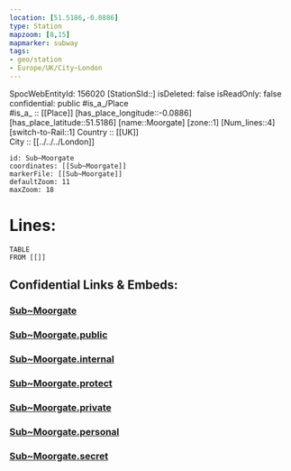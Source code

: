 ```yaml
---
location: [51.5186,-0.0886] 
type: Station 
mapzoom: [8,15] 
mapmarker: subway 
tags:
- geo/station
- Europe/UK/City~London
---
```

SpocWebEntityId: 156020
[StationSId::] 
isDeleted: false
isReadOnly: false
confidential: public
#is_a_/Place  
#is_a_ :: [[Place]] 
[has_place_longitude::-0.0886] 
[has_place_latitude::51.5186] 
[name::Moorgate] 
[zone::1] 
[Num_lines::4] 
[switch-to-Rail::1] 
Country :: [[UK]]  
City :: [[../../../London]]  


```leaflet
id: Sub~Moorgate
coordinates: [[Sub~Moorgate]] 
markerFile: [[Sub~Moorgate]] 
defaultZoom: 11 
maxZoom: 18
```


# Lines: 
```dataview
TABLE 
FROM [[]] 
```


## Confidential Links & Embeds: 

### [Sub~Moorgate](/_Standards/Earth/Continent/Europe/Europe~North/UK/England/Regions~England/London,Greater/cities~GreaterLondon/Underground/Station/Sub~Moorgate.md) 

### [Sub~Moorgate.public](/_public/Earth/Continent/Europe/Europe~North/UK/England/Regions~England/London,Greater/cities~GreaterLondon/Underground/Station/Sub~Moorgate.public.md) 

### [Sub~Moorgate.internal](/_internal/Earth/Continent/Europe/Europe~North/UK/England/Regions~England/London,Greater/cities~GreaterLondon/Underground/Station/Sub~Moorgate.internal.md) 

### [Sub~Moorgate.protect](/_protect/Earth/Continent/Europe/Europe~North/UK/England/Regions~England/London,Greater/cities~GreaterLondon/Underground/Station/Sub~Moorgate.protect.md) 

### [Sub~Moorgate.private](/_private/Earth/Continent/Europe/Europe~North/UK/England/Regions~England/London,Greater/cities~GreaterLondon/Underground/Station/Sub~Moorgate.private.md) 

### [Sub~Moorgate.personal](/_personal/Earth/Continent/Europe/Europe~North/UK/England/Regions~England/London,Greater/cities~GreaterLondon/Underground/Station/Sub~Moorgate.personal.md) 

### [Sub~Moorgate.secret](/_secret/Earth/Continent/Europe/Europe~North/UK/England/Regions~England/London,Greater/cities~GreaterLondon/Underground/Station/Sub~Moorgate.secret.md)


